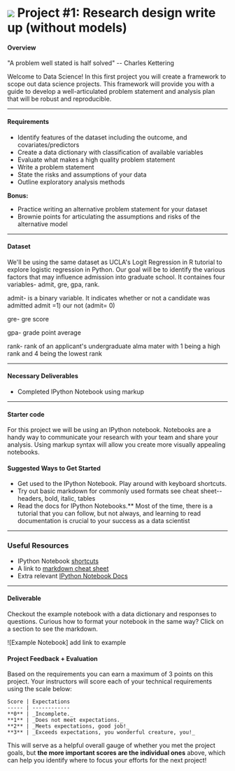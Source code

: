 # ![](https://ga-dash.s3.amazonaws.com/production/assets/logo-9f88ae6c9c3871690e33280fcf557f33.png) Project #1: Research design write up (without models)

#### Overview
"A problem well stated is half solved" -- Charles Kettering 

Welcome to Data Science! In this first project you will create a framework to scope out data science projects. This framework will provide you with a guide to develop a well-articulated problem statement and analysis plan that will be robust and reproducible. 

---

#### Requirements
- Identify features of the dataset including the outcome, and covariates/predictors
- Create a data dictionary with classification of available variables 
- Evaluate what makes a high quality problem statement
- Write a problem statement
- State the risks and assumptions of your data
- Outline exploratory analysis methods 


**Bonus:**
- Practice writing an alternative problem statement for your dataset
- Brownie points for articulating the assumptions and risks of the alternative model

---
#### Dataset  
We'll be using the same dataset as UCLA's Logit Regression in R tutorial to explore logistic regression in Python. Our goal will be to identify the various factors that may influence admission into graduate school. It containes four variables- admit, gre, gpa, rank. 

admit- is a binary variable. It indicates whether or not a candidate was admitted admit =1) our not (admit= 0)

gre- gre score

gpa- grade point average 

rank- rank of an applicant's undergraduate alma mater with 1 being a high rank and 4 being the lowest rank

---

#### Necessary Deliverables

- Completed IPython Notebook using markup

---

#### Starter code

For this project we will be using an IPython notebook. Notebooks are a handy way to communicate your research with your team and share your analysis. Using markup syntax will allow you create more visually appealing notebooks. 

#### Suggested Ways to Get Started

- Get used to the IPython Notebook. Play around with keyboard shortcuts. 
- Try out basic markdown for commonly used formats see cheat sheet-- headers, bold, italic, tables
- Read the docs for IPython Notebooks.** Most of the time, there is a tutorial that you can follow, but not always, and learning to read documentation is crucial to your success as a data scientist

---

### Useful Resources
- IPython Notebook [shortcuts](https://ipython.org/ipython-doc/1/interactive/notebook.html#keyboard-shortcuts)
- A link to [markdown cheat sheet](https://github.com/adam-p/markdown-here/wiki/Markdown-Cheatsheet)
- Extra relevant [IPython Notebook Docs](http://ipython.readthedocs.org/en/stable/)

---

#### Deliverable
Checkout the example notebook with a data dictionary and responses to questions. Curious how to format your notebook in the same way? Click on a section to see the markdown. 

![Example Notebook] add link to example 

#### Project Feedback + Evaluation


Based on the requirements you can earn a maximum of 3 points on this project. Your instructors will score each of your technical requirements using the scale below:

    Score | Expectations
    ----- | ------------
    **0** | _Incomplete._
    **1** | _Does not meet expectations._
    **2** | _Meets expectations, good job!_
    **3** | _Exceeds expectations, you wonderful creature, you!_

 This will serve as a helpful overall gauge of whether you met the project goals, but __the more important scores are the individual ones__ above, which can help you identify where to focus your efforts for the next project!
